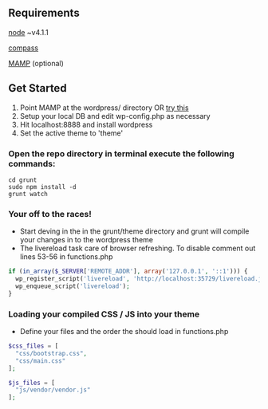 ## Requirements
[node](https://nodejs.org/en/) ~v4.1.1

[compass](http://compass-style.org/)

[MAMP](https://www.mamp.info/en/) (optional)

## Get Started
1. Point MAMP at the wordpress/ directory OR [try this](http://coolestguidesontheplanet.com/get-apache-mysql-php-phpmyadmin-working-osx-10-9-mavericks/)
2. Setup your local DB and edit wp-config.php as necessary
3. Hit localhost:8888 and install wordpress
4. Set the active theme to 'theme'


### Open the repo directory in terminal execute the following commands:
```
cd grunt
sudo npm install -d
grunt watch
```
### Your off to the races!
- Start deving in the in the grunt/theme directory and grunt will compile your changes in to the wordpress theme
- The livereload task care of browser refreshing. To disable comment out lines 53-56 in functions.php

```PHP
if (in_array($_SERVER['REMOTE_ADDR'], array('127.0.0.1', '::1'))) {
  wp_register_script('livereload', 'http://localhost:35729/livereload.js?snipver=1', null, false, true);
  wp_enqueue_script('livereload');
}
```

### Loading your compiled CSS / JS into your theme
- Define your files and the order the should load in functions.php

```PHP
$css_files = [ 
  "css/bootstrap.css",
  "css/main.css"
];

$js_files = [ 
  "js/vendor/vendor.js"
];
```
